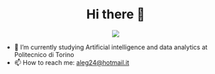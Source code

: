 
<div align="center">
  <h1>Hi there 👋</h1>
</div>

<p align="center">
  <a href="https://skillicons.dev">
    <img src="https://skillicons.dev/icons?i=git,java,rust,c,js,nodejs,bootstrap,postman,vscode,idea,eclipse,figma,mongodb,py,sqlite,threejs " />
  </a>
</p>



 - 🌱 I’m currently studying Artificial intelligence and data analytics at Politecnico di Torino
 - 📫 How to reach me: aleg24@hotmail.it
 
<!--
**Alegelx24/alegelx24** is a ✨ _special_ ✨ repository because its `README.md` (this file) appears on your GitHub profile.

Here are some ideas to get you started:

- 🔭 I’m currently working on ...
- 🌱 I’m currently learning ...
- 👯 I’m looking to collaborate on ...
- 🤔 I’m looking for help with ...
- 💬 Ask me about ...
- 📫 How to reach me: aleg24@hotmail.it
- 😄 Pronouns: ...
- ⚡ Fun fact: ...
-->
